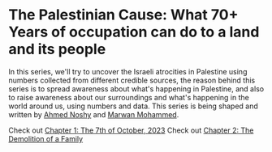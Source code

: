 # The Palestinian Cause: What 70+ Years of occupation can do to a land and its people
In this series, we'll try to uncover the Israeli atrocities in Palestine using numbers collected from different credible sources, the reason behind this series is to spread awareness about what's happening in Palestine, and also to raise awareness about our surroundings and what's happening in the world around us, using numbers and data.
This series is being shaped and written by [Ahmed Noshy](https://www.linkedin.com/in/nos7y/) and [Marwan Mohammed](https://www.instagram.com/marwan_mohammed2500/).

Check out [Chapter 1: The 7th of October, 2023](https://medium.com/@marwanmohammed1886/the-palestinian-cause-what-70-years-of-occupation-can-do-to-a-land-and-its-people-chapter-1-3a2304fdcd1a)
Check out [Chapter 2: The Demolition of a Family](https://medium.com/@marwanmohammed1886/the-palestinian-cause-the-demolition-of-a-family-32b86e4ab40e)
